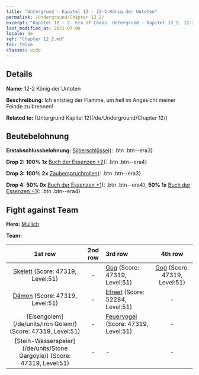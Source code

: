 ```yaml
---
title: "Untergrund - Kapitel 12 - 12-2 König der Untoten"
permalink: /Underground/Chapter 12_2/
excerpt: "Kapitel 12 - 2. Era of Chaos  Untergrund - Kapitel 12_2. 12-2 König der Untoten"
last_modified_at: 2021-07-06
locale: de
ref: "Chapter 12_2.md"
toc: false
classes: wide
---
```


## Details

 **Name:** 12-2 König der Untoten

 **Beschreibung:** Ich entstieg der Flamme, um hell im Angesicht meiner Feinde zu brennen!

 **Related to:** [Untergrund Kapitel 12](/de/Underground/Chapter 12/)

## Beutebelohnung

 **Erstabschlussbelohnung:** [Silberschlüssel](/ItemsDE/con_693/){: .btn .btn--era3}

 **Drop 2:** **100% 1x** [Buch der Essenzen +2](/ItemsDE/mat_53/){: .btn .btn--era4}

 **Drop 3:** **100% 2x** [Zauberspruchrollen](/ItemsDE/con_694/){: .btn .btn--era3}

 **Drop 4:** **50% 0x** [Buch der Essenzen +1](/ItemsDE/mat_46/){: .btn .btn--era4}, **50% 1x** [Buch der Essenzen +1](/ItemsDE/mat_46/){: .btn .btn--era4}


## Fight against Team
 **Hero:** [Mullich](/de/heroes/Mullich/)

 **Team:**


  | 1st row | 2nd row | 3rd row | 4th row |
  |:----:|:----:|:----|:----:|
  | [Skelett](/de/units/Skeleton/) (Score: 47319, Level:51)  | - | [Gog](/de/units/Gog/) (Score: 47319, Level:51)  | [Gog](/de/units/Gog/) (Score: 47319, Level:51)  |
  | [Dämon](/de/units/Demon/) (Score: 47319, Level:51)  | - | [Efreet](/de/units/Efreeti/) (Score: 52284, Level:51)  | - |
  | [Eisengolem](/de/units/Iron Golem/) (Score: 47319, Level:51)  | - | [Feuervogel](/de/units/Firebird/) (Score: 47319, Level:51)  | - |
  | [Stein-Wasserspeier](/de/units/Stone Gargoyle/) (Score: 47319, Level:51)  | - | - | - |


